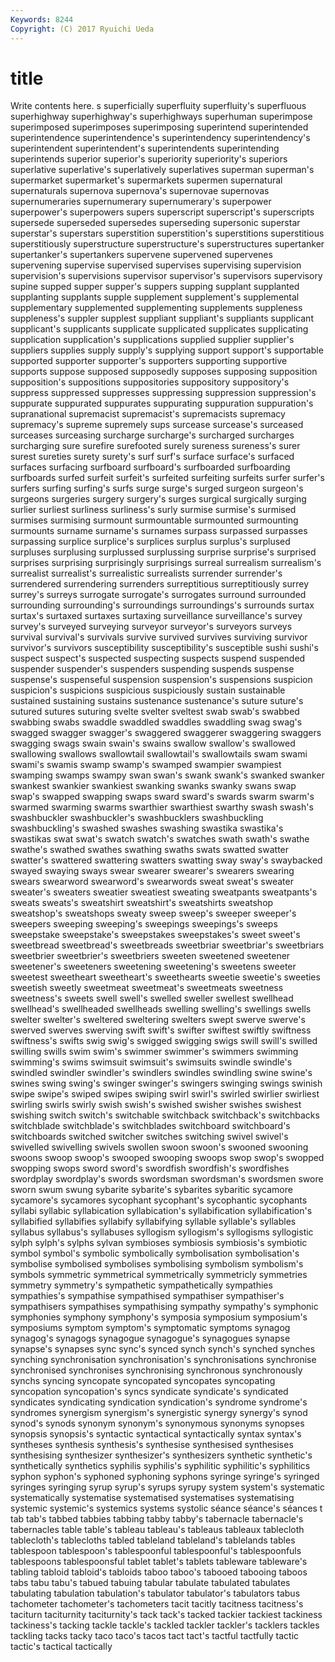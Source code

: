 ```yaml
---
Keywords: 8244 
Copyright: (C) 2017 Ryuichi Ueda
---
```


# title

Write contents here.
s superficially superfluity superfluity's superfluous superhighway superhighway's superhighways
superhuman superimpose superimposed superimposes superimposing superintend superintended superintendence superintendence's superintendency
superintendency's superintendent superintendent's superintendents superintending superintends superior superior's superiority superiority's
superiors superlative superlative's superlatively superlatives superman superman's supermarket supermarket's supermarkets
supermen supernatural supernaturals supernova supernova's supernovae supernovas supernumeraries supernumerary supernumerary's
superpower superpower's superpowers supers superscript superscript's superscripts supersede superseded supersedes
superseding supersonic superstar superstar's superstars superstition superstition's superstitions superstitious superstitiously
superstructure superstructure's superstructures supertanker supertanker's supertankers supervene supervened supervenes supervening
supervise supervised supervises supervising supervision supervision's supervisions supervisor supervisor's supervisors
supervisory supine supped supper supper's suppers supping supplant supplanted supplanting
supplants supple supplement supplement's supplemental supplementary supplemented supplementing supplements suppleness
suppleness's suppler supplest suppliant suppliant's suppliants supplicant supplicant's supplicants supplicate
supplicated supplicates supplicating supplication supplication's supplications supplied supplier supplier's suppliers
supplies supply supply's supplying support support's supportable supported supporter supporter's
supporters supporting supportive supports suppose supposed supposedly supposes supposing supposition
supposition's suppositions suppositories suppository suppository's suppress suppressed suppresses suppressing suppression
suppression's suppurate suppurated suppurates suppurating suppuration suppuration's supranational supremacist supremacist's
supremacists supremacy supremacy's supreme supremely sups surcease surcease's surceased surceases
surceasing surcharge surcharge's surcharged surcharges surcharging sure surefire surefooted surely
sureness sureness's surer surest sureties surety surety's surf surf's surface
surface's surfaced surfaces surfacing surfboard surfboard's surfboarded surfboarding surfboards surfed
surfeit surfeit's surfeited surfeiting surfeits surfer surfer's surfers surfing surfing's
surfs surge surge's surged surgeon surgeon's surgeons surgeries surgery surgery's
surges surgical surgically surging surlier surliest surliness surliness's surly surmise
surmise's surmised surmises surmising surmount surmountable surmounted surmounting surmounts surname
surname's surnames surpass surpassed surpasses surpassing surplice surplice's surplices surplus
surplus's surplused surpluses surplusing surplussed surplussing surprise surprise's surprised surprises
surprising surprisingly surprisings surreal surrealism surrealism's surrealist surrealist's surrealistic surrealists
surrender surrender's surrendered surrendering surrenders surreptitious surreptitiously surrey surrey's surreys
surrogate surrogate's surrogates surround surrounded surrounding surrounding's surroundings surroundings's surrounds
surtax surtax's surtaxed surtaxes surtaxing surveillance surveillance's survey survey's surveyed
surveying surveyor surveyor's surveyors surveys survival survival's survivals survive survived
survives surviving survivor survivor's survivors susceptibility susceptibility's susceptible sushi sushi's
suspect suspect's suspected suspecting suspects suspend suspended suspender suspender's suspenders
suspending suspends suspense suspense's suspenseful suspension suspension's suspensions suspicion suspicion's
suspicions suspicious suspiciously sustain sustainable sustained sustaining sustains sustenance sustenance's
suture suture's sutured sutures suturing svelte svelter sveltest swab swab's
swabbed swabbing swabs swaddle swaddled swaddles swaddling swag swag's swagged
swagger swagger's swaggered swaggerer swaggering swaggers swagging swags swain swain's
swains swallow swallow's swallowed swallowing swallows swallowtail swallowtail's swallowtails swam
swami swami's swamis swamp swamp's swamped swampier swampiest swamping swamps
swampy swan swan's swank swank's swanked swanker swankest swankier swankiest
swanking swanks swanky swans swap swap's swapped swapping swaps sward
sward's swards swarm swarm's swarmed swarming swarms swarthier swarthiest swarthy
swash swash's swashbuckler swashbuckler's swashbucklers swashbuckling swashbuckling's swashed swashes swashing
swastika swastika's swastikas swat swat's swatch swatch's swatches swath swath's
swathe swathe's swathed swathes swathing swaths swats swatted swatter swatter's
swattered swattering swatters swatting sway sway's swaybacked swayed swaying sways
swear swearer swearer's swearers swearing swears swearword swearword's swearwords sweat
sweat's sweater sweater's sweaters sweatier sweatiest sweating sweatpants sweatpants's sweats
sweats's sweatshirt sweatshirt's sweatshirts sweatshop sweatshop's sweatshops sweaty sweep sweep's
sweeper sweeper's sweepers sweeping sweeping's sweepings sweepings's sweeps sweepstake sweepstake's
sweepstakes sweepstakes's sweet sweet's sweetbread sweetbread's sweetbreads sweetbriar sweetbriar's sweetbriars
sweetbrier sweetbrier's sweetbriers sweeten sweetened sweetener sweetener's sweeteners sweetening sweetening's
sweetens sweeter sweetest sweetheart sweetheart's sweethearts sweetie sweetie's sweeties sweetish
sweetly sweetmeat sweetmeat's sweetmeats sweetness sweetness's sweets swell swell's swelled
sweller swellest swellhead swellhead's swellheaded swellheads swelling swelling's swellings swells
swelter swelter's sweltered sweltering swelters swept swerve swerve's swerved swerves
swerving swift swift's swifter swiftest swiftly swiftness swiftness's swifts swig
swig's swigged swigging swigs swill swill's swilled swilling swills swim
swim's swimmer swimmer's swimmers swimming swimming's swims swimsuit swimsuit's swimsuits
swindle swindle's swindled swindler swindler's swindlers swindles swindling swine swine's
swines swing swing's swinger swinger's swingers swinging swings swinish swipe
swipe's swiped swipes swiping swirl swirl's swirled swirlier swirliest swirling
swirls swirly swish swish's swished swisher swishes swishest swishing switch
switch's switchable switchback switchback's switchbacks switchblade switchblade's switchblades switchboard switchboard's
switchboards switched switcher switches switching swivel swivel's swivelled swivelling swivels
swollen swoon swoon's swooned swooning swoons swoop swoop's swooped swooping
swoops swop swop's swopped swopping swops sword sword's swordfish swordfish's
swordfishes swordplay swordplay's swords swordsman swordsman's swordsmen swore sworn swum
swung sybarite sybarite's sybarites sybaritic sycamore sycamore's sycamores sycophant sycophant's
sycophantic sycophants syllabi syllabic syllabication syllabication's syllabification syllabification's syllabified syllabifies
syllabify syllabifying syllable syllable's syllables syllabus syllabus's syllabuses syllogism syllogism's
syllogisms syllogistic sylph sylph's sylphs sylvan symbioses symbiosis symbiosis's symbiotic
symbol symbol's symbolic symbolically symbolisation symbolisation's symbolise symbolised symbolises symbolising
symbolism symbolism's symbols symmetric symmetrical symmetrically symmetricly symmetries symmetry symmetry's
sympathetic sympathetically sympathies sympathies's sympathise sympathised sympathiser sympathiser's sympathisers sympathises
sympathising sympathy sympathy's symphonic symphonies symphony symphony's symposia symposium symposium's
symposiums symptom symptom's symptomatic symptoms synagog synagog's synagogs synagogue synagogue's
synagogues synapse synapse's synapses sync sync's synced synch synch's synched
synches synching synchronisation synchronisation's synchronisations synchronise synchronised synchronises synchronising synchronous
synchronously synchs syncing syncopate syncopated syncopates syncopating syncopation syncopation's syncs
syndicate syndicate's syndicated syndicates syndicating syndication syndication's syndrome syndrome's syndromes
synergism synergism's synergistic synergy synergy's synod synod's synods synonym synonym's
synonymous synonyms synopses synopsis synopsis's syntactic syntactical syntactically syntax syntax's
syntheses synthesis synthesis's synthesise synthesised synthesises synthesising synthesizer synthesizer's synthesizers
synthetic synthetic's synthetically synthetics syphilis syphilis's syphilitic syphilitic's syphilitics syphon
syphon's syphoned syphoning syphons syringe syringe's syringed syringes syringing syrup
syrup's syrups syrupy system system's systematic systematically systematise systematised systematises
systematising systemic systemic's systemics systems systolic séance séance's séances t
tab tab's tabbed tabbies tabbing tabby tabby's tabernacle tabernacle's tabernacles
table table's tableau tableau's tableaus tableaux tablecloth tablecloth's tablecloths tabled
tableland tableland's tablelands tables tablespoon tablespoon's tablespoonful tablespoonful's tablespoonfuls tablespoons
tablespoonsful tablet tablet's tablets tableware tableware's tabling tabloid tabloid's tabloids
taboo taboo's tabooed tabooing taboos tabs tabu tabu's tabued tabuing
tabular tabulate tabulated tabulates tabulating tabulation tabulation's tabulator tabulator's tabulators
tabus tachometer tachometer's tachometers tacit tacitly tacitness tacitness's taciturn taciturnity
taciturnity's tack tack's tacked tackier tackiest tackiness tackiness's tacking tackle
tackle's tackled tackler tackler's tacklers tackles tackling tacks tacky taco
taco's tacos tact tact's tactful tactfully tactic tactic's tactical tactically
